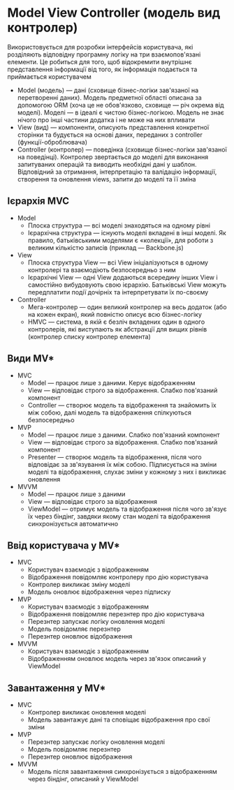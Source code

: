 # Model View Controller (модель вид контролер)

Використовується для розробки інтерфейсів користувача, які розділяють відповідну програмну логіку на три взаємопов'язані елементи. Це робиться для того, щоб відокремити внутрішнє представлення інформації від того, як інформація подається та приймається користувачем

-   Model (модель) — дані (сховище бізнес-логіки зав'язаної на перетворенні даних). Модель предметної області описана за допомогою ORM (хоча це не обов'язково, сховище — річ окрема від моделі). Моделі — в ідеалі є чистою бізнес-логікою. Модель не знає нічого про інші частини додатка і не може на них впливати
-   View (вид) — компоненти, описують представлення конкретної сторінки та будується на основі даних, переданих з controller (функції-оброблювача)
-   Controller (контролер) — поведінка (сховище бізнес-логіки зав'язаної на поведінці). Контролер звертається до моделі для виконання запитуваних операцій та виводить необхідні дані у шаблон. Відповідний за отримання, інтерпретацію та валідацію інформації, створення та оновлення views, запити до моделі та її зміна

## Ієрархія MVC

-   Model
    -   Плоска структура — всі моделі знаходяться на одному рівні
    -   Ієрархічна структура — існують моделі вкладені в інші моделі. Як правило, батьківськими моделями є «колекції», для роботи з великим кількістю записів (приклад — Backbone.js)
-   View
    -   Плоска структура View — всі View ініціалізуються в одному контролері та взаємодіють безпосередньо з ним
    -   Ієрархічні View — одні View додаються всередину інших View і самостійно вибудовують свою ієрархію. Батьківські View можуть передплатити події дочірніх та інтерпретувати їх по-своєму
-   Controller
    -   Мега-контролер — один великий контролер на весь додаток (або на кожен екран), який повністю описує всю бізнес-логіку
    -   HMVC — система, в якій є безліч вкладених один в одного контролерів, які виступають як абстракції для вищих рівнів (контролер списку контролер елемента)

## Види MV\*

-   MVC
    -   Model — працює лише з даними. Керує відображенням
    -   View — відповідає строго за відображення. Слабко пов'язаний компонент
    -   Controller — створює модель та відображення та знайомить їх між собою, далі модель та відображення спілкуються безпосередньо
-   MVP
    -   Model — працює лише з даними. Слабко пов'язаний компонент
    -   View — відповідає строго за відображення. Слабко пов'язаний компонент
    -   Presenter — створює модель та відображення, після чого відповідає за зв'язування їх між собою. Підписується на зміни моделі та відображення, слухає зміни у кожному з них і викликає оновлення
-   MVVM
    -   Model — працює лише з даними
    -   View — відповідає строго за відображення
    -   ViewModel — отримує модель та відображення після чого зв'язує їх через біндінг, завдяки якому стан моделі та відображення синхронізується автоматично

## Ввід користувача у MV\*

-   MVC
    -   Користувач взаємодіє з відображенням
    -   Відображення повідомляє контролеру про дію користувача
    -   Контролер викликає зміну моделі
    -   Модель оновлює відображення через підписку
-   MVP
    -   Користувач взаємодіє з відображенням
    -   Відображення повідомляє перезнтер про дію користувача
    -   Перезнтер запускає логіку оновлення моделі
    -   Модель повідомляє перезнтер
    -   Перезнтер оновлює відображення
-   MVVM
    -   Користувач взаємодіє з відображенням
    -   Відображенням оновлює модель через зв'язок описаний у ViewModel

## Завантаження у MV\*

-   MVC
    -   Контролер викликає оновлення моделі
    -   Модель завантажує дані та сповіщає відображення про свої зміни
-   MVP
    -   Перезнтер запускає логіку оновлення моделі
    -   Модель повідомляє перезнтер
    -   Перезнтер оновлює відображення
-   MVVM
    -   Модель після завантаження синхронізується з відображенням через біндінг, описаний у ViewModel
